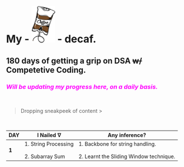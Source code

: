 # My - ![Crushing beans.](./Resources/decaf.png) - decaf.

## 180 days of getting a grip on DSA ~~w/~~ Competetive Coding.
### <span style="color: #FF00FF">_Will be updating my progress here, on a daily basis._<span>
<br>

> Dropping sneakpeek of content >

<br>

|DAY | I Nailed ᐁ | Any inference? |
|--- |---|---|
|**1**  | 1. String Processing<br><br> 2. Subarray Sum  | 1. Backbone for string handling. <br><br> 2. Learnt the Sliding Window technique.|